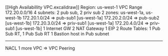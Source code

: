[[High Availabillity VPC.excalidraw]]
Region: us-west-1
VPC Range 172.20.0.0/16
4 subnets: 2 pub sub, 2 priv sub
2 zones: us-west-1a, us-west-1b
172.20.1.0/24 => pub-sub1 [us-west-1a]
172.20.2.0/24 => pub-sub2 [us-west-1b]
172.20.3.0/24 => priv-sub1 [us-west-1a]
172.20.4.0/24 => priv-sub1 [us-west-1b]
1 Internet GW
2 NAT Gateway
1 EIP
2 Route Tables: 1 Pub Sub RT, 1 Pub Sub RT
1 Bastion host in Pub subnet
______
NACL
1 more VPC => VPC Peering